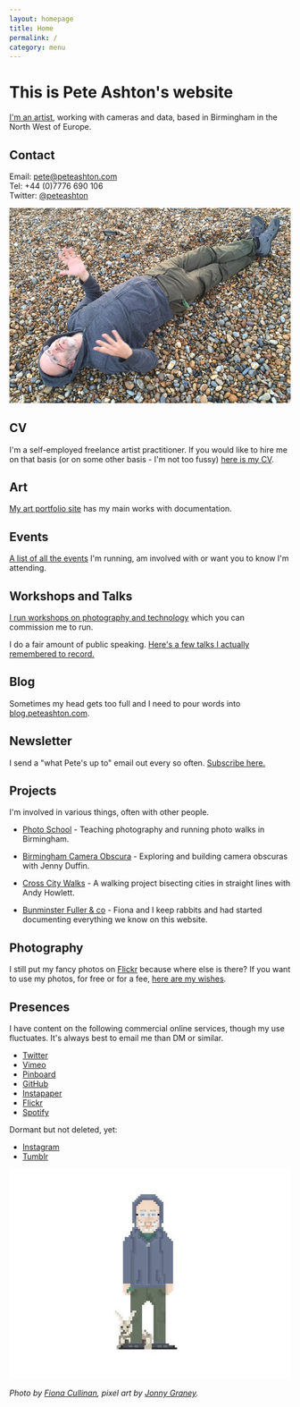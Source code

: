 ```yaml
---
layout: homepage
title: Home
permalink: /
category: menu
---
```


# This is Pete Ashton's website

[I'm an artist](http://art.peteashton.com), working with cameras and data, based in Birmingham in the North West of Europe.

## Contact

Email: pete@peteashton.com  
Tel: +44 (0)7776 690 106  
Twitter: [@peteashton](http://twitter.com/peteashton)

![](images/29245876503_038141b55f_o.jpg)

## CV

I'm a self-employed freelance artist practitioner. If you would like to hire me on that basis (or on some other basis - I'm not too fussy) [here is my CV](http://art.peteashton.com/cv/).

## Art

[My art portfolio site](http://art.peteashton.com) has my main works with documentation.

## Events

[A list of all the events](http://peteashton.com/events/) I'm running, am involved with or want you to know I'm attending.

## Workshops and Talks

[I run workshops on photography and technology](http://peteashton.com/workshops/) which you can commission me to run. 

I do a fair amount of public speaking. [Here's a few talks I actually remembered to record.](http://peteashton.com/talks/)

## Blog

Sometimes my head gets too full and I need to pour words into [blog.peteashton.com](http://blog.peteashton.com).

## Newsletter

I send a "what Pete's up to" email out every so often. [Subscribe here.](https://tinyletter.com/peteashton)


## Projects

I'm involved in various things, often with other people. 

-	[Photo School](http://photo-school.co.uk) - Teaching photography and running photo walks in Birmingham. 
 
-	[Birmingham Camera Obscura](http://bhamobscura.com) - Exploring and building camera obscuras with Jenny Duffin.  

-	[Cross City Walks](http://xcw.org.uk) - A walking project bisecting cities in straight lines with Andy Howlett.

-	[Bunminster Fuller & co](http://bunminster.uk) - Fiona and I keep rabbits and had started documenting everything we know on this website.   

## Photography

I still put my fancy photos on [Flickr](https://www.flickr.com/photos/peteashton/) because where else is there? If you want to use my photos, for free or for a fee, [here are my wishes](http://peteashton.com/photography_usage). 

## Presences

I have content on the following commercial online services, though my use fluctuates. It's always best to email me than DM or similar.

-	[Twitter](https://twitter.com/peteashton)  
-	[Vimeo](http://vimeo.com/peteashton/)
-	[Pinboard](https://pinboard.in/u:peteashton/)  
-	[GitHub](https://github.com/peteash10) 
-	[Instapaper](https://www.instapaper.com/p/peteashton) 
-	[Flickr](https://www.flickr.com/photos/peteashton/)
- [Spotify](https://open.spotify.com/user/ft494dxn3wb6vlbhi69w5reln?si=R6982hhhTZ2iVVBERk8AJw)

Dormant but not deleted, yet:

-	[Instagram](https://www.instagram.com/peteashton/)  
-	[Tumblr](http://peteashton.tumblr.com)  

![](images/pixelpete.jpg)

*Photo by [Fiona Cullinan](http://fionacullinan.com), pixel art by [Jonny Graney](https://www.hipkissandgraney.com).*
